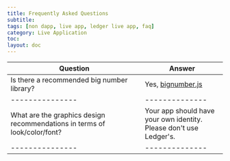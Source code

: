```yaml
---
title: Frequently Asked Questions
subtitle:
tags: [non dapp, live app, ledger live app, faq]
category: Live Application
toc:
layout: doc
---
```




| Question        |  Answer        | 
| --------------- | -------------- | 
| Is there  a recommended big number library?  | Yes, [bignumber.js](www.npmjs.com/package/bignumber.js) | 
| --------------- | -------------- | 
| What are the graphics design recommendations in terms of look/color/font?  | Your app should have your own identity. <br>Please don't use Ledger's. | 
| --------------- | -------------- | 
